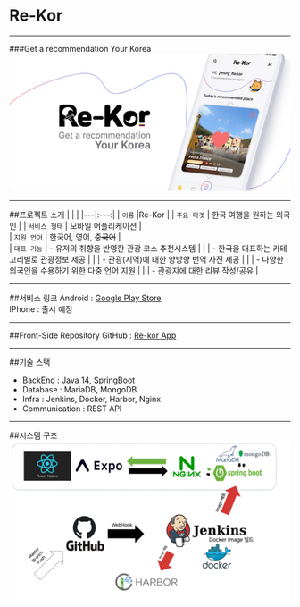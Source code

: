 # Re-Kor  
___
###Get a recommendation Your Korea  
![rekorimg](images/rekorImg.png)
___

##프로젝트 소개
|   |    | 
|---|:---:|
| `이름` |Re-Kor | 
| `주요 타겟` | 한국 여행을 원하는 외국인 | 
| `서비스 형태` | 모바일 어플리케이션 |  
| `지원 언어` | 한국어, 영어, ~~중국어~~ |  
| `대표 기능` | - 유저의 취향을 반영한 관광 코스 추천시스템  | 
| | - 한국을 대표하는 카테고리별로 관광정보 제공  | 
| | - 관광(지역)에 대한 양방향 번역 사전 제공  | 
| | - 다양한 외국인을 수용하기 위한 다중 언어 지원  | 
| | - 관광지에 대한 리뷰 작성/공유  | 
___
##서비스 링크
Android : [Google Play Store](https://play.google.com/store/apps/details?id=com.suji_chae.ReKor)  
IPhone : 출시 예정

___
##Front-Side Repository
GitHub : [Re-kor App](https://github.com/ChaeHyun-Kim/Re-Kor)


___
##기술 스택  
 - BackEnd : Java 14, SpringBoot
 - Database : MariaDB, MongoDB
 - Infra : Jenkins, Docker, Harbor, Nginx
 - Communication : REST API
___
##시스템 구조
![struct](images/rekor_struct.png)
